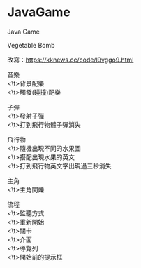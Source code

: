 # JavaGame
Java Game

Vegetable Bomb

改寫：https://kknews.cc/code/l9vggo9.html


音樂<br>
<\t>背景配樂<br>
<\t>觸發(碰撞)配樂<br>

子彈<br>
<\t>發射子彈<br>
<\t>打到飛行物體子彈消失<br>

飛行物<br>
<\t>隨機出現不同的水果圖<br>
<\t>搭配出現水果的英文<br>
<\t>打到飛行物英文字出現過三秒消失<br>

主角<br>
<\t>主角閃爍<br>

流程<br>
<\t>監聽方式<br>
<\t>重新開始<br>
<\t>關卡<br>
<\t>介面<br>
<\t>導覽列<br>
<\t>開始前的提示框<br>
